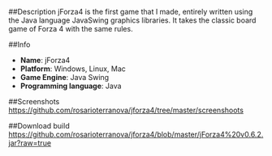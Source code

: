 ##Description
jForza4 is the first game that I made, entirely written using the Java language JavaSwing graphics libraries. It takes the classic board game of Forza 4 with the same rules.

##Info
- **Name**: jForza4
- **Platform**: Windows, Linux, Mac
- **Game Engine**: Java Swing
- **Programming language**: Java

##Screenshots
https://github.com/rosarioterranova/jforza4/tree/master/screenshoots

##Download build
https://github.com/rosarioterranova/jforza4/blob/master/jForza4%20v0.6.2.jar?raw=true
